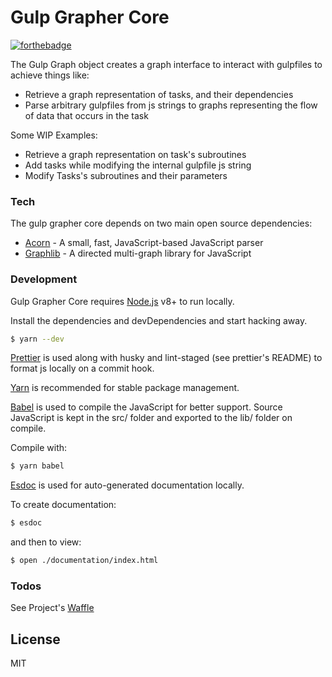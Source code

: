 # Gulp Grapher Core
[![forthebadge](http://forthebadge.com/images/badges/fuck-it-ship-it.svg)](http://forthebadge.com)

The Gulp Graph object creates a graph interface to interact with gulpfiles to achieve things like:
  - Retrieve a graph representation of tasks, and their dependencies
  - Parse arbitrary gulpfiles from js strings to graphs representing the flow of data that occurs in the task

Some WIP Examples:
  - Retrieve a graph representation on task's subroutines
  - Add tasks while modifying the internal gulpfile js string
  - Modify Tasks's subroutines and their parameters


### Tech

The gulp grapher core depends on two main open source dependencies:

* [Acorn](https://github.com/ternjs/acorn) - A small, fast, JavaScript-based JavaScript parser
* [Graphlib](https://github.com/cpettitt/graphlib) - A directed multi-graph library for JavaScript


### Development

Gulp Grapher Core requires [Node.js](https://nodejs.org/) v8+ to run locally.

Install the dependencies and devDependencies and start hacking away.

```sh
$ yarn --dev
```

[Prettier](https://github.com/prettier/prettier) is used along with husky and lint-staged (see prettier's README) to format js locally on a commit hook.

[Yarn](https://yarnpkg.com/en/docs/migrating-from-npm) is recommended for stable package management.

[Babel](https://babeljs.io/) is used to compile the JavaScript for better support. Source JavaScript is kept in the src/ folder and exported to the lib/ folder on compile.

Compile with:

```sh
$ yarn babel
```

[Esdoc](https://esdoc.org/) is used for auto-generated documentation locally.

To create documentation:

```sh
$ esdoc
```

and then to view:

```sh
$ open ./documentation/index.html
```

### Todos

See Project's [Waffle](https://waffle.io/kmannislands/gulp-grapher-core)

License
----

MIT


[//]: # (These are reference links used in the body of this note and get stripped out when the markdown processor does its job. There is no need to format nicely because it shouldn't be seen. Thanks SO - http://stackoverflow.com/questions/4823468/store-comments-in-markdown-syntax)

   [node.js]: <http://nodejs.org>
   [Gulp]: <http://gulpjs.com>
